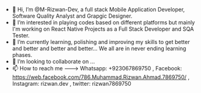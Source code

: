 - 👋 Hi, I’m @M-Rizwan-Dev, a full stack Mobile Application Developer, Software Quality Analyst and Grapgic Designer. 
- 👀 I’m interested in playing codes based on different platforms but mainly I'm working on React Native Projects as a Full Stack Developer and SQA Tester.
- 🌱 I’m currently learning, polishing and improving my skills to get better and better and better and better... We all are in never ending learning phases.
- 💞️ I’m looking to collaborate on ...
- 📫 How to reach me ---> Whatsapp: +923067869750 , Facebook: https://web.facebook.com/786.Muhammad.Rizwan.Ahmad.7869750/ ,
      Instagram: rizwan.dev , twitter: rizwan7869750

<!---
M-Rizwan-Dev/M-Rizwan-Dev is a ✨ special ✨ repository because its `README.md` (this file) appears on your GitHub profile.
You can click the Preview link to take a look at your changes.
--->
